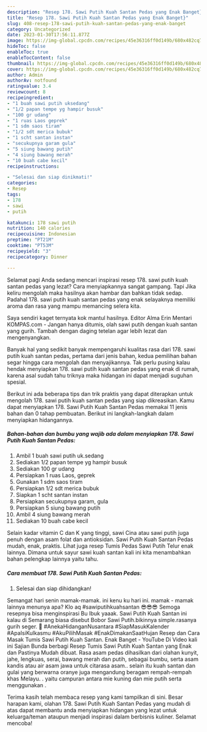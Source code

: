 ```yaml
---
description: "Resep 178. Sawi Putih Kuah Santan Pedas yang Enak Banget}"
title: "Resep 178. Sawi Putih Kuah Santan Pedas yang Enak Banget}"
slug: 408-resep-178-sawi-putih-kuah-santan-pedas-yang-enak-banget
category: Uncategorized
date: 2023-01-30T17:56:11.877Z
image: https://img-global.cpcdn.com/recipes/45e36316ff0d149b/680x482cq70/178-sawi-putih-kuah-santan-pedas-foto-resep-utama.jpg
hideToc: false
enableToc: true
enableTocContent: false
thumbnail: https://img-global.cpcdn.com/recipes/45e36316ff0d149b/680x482cq70/178-sawi-putih-kuah-santan-pedas-foto-resep-utama.jpg
cover: https://img-global.cpcdn.com/recipes/45e36316ff0d149b/680x482cq70/178-sawi-putih-kuah-santan-pedas-foto-resep-utama.jpg
author: Admin
authorAv: notfound
ratingvalue: 3.4
reviewcount: 8
recipeingredient:
- "1 buah sawi putih uksedang"
- "1/2 papan tempe yg hampir busuk"
- "100 gr udang"
- "1 ruas Laos geprek"
- "1 sdm saos tiram"
- "1/2 sdt merica bubuk"
- "1 scht santan instan"
- "secukupnya garam gula"
- "5 siung bawang putih"
- "4 siung bawang merah"
- "10 buah cabe kecil"
recipeinstructions:

- "Selesai dan siap dinikmati!"
categories:
- Resep
tags:
- 178
- sawi
- putih

katakunci: 178 sawi putih 
nutrition: 140 calories
recipecuisine: Indonesian
preptime: "PT21M"
cooktime: "PT53M"
recipeyield: "3"
recipecategory: Dinner

---
```



Selamat pagi Anda sedang mencari inspirasi resep 178. sawi putih kuah santan pedas yang lezat? Cara menyiapkannya sangat gampang. Tapi Jika keliru mengolah maka hasilnya akan hambar dan bahkan tidak sedap. Padahal 178. sawi putih kuah santan pedas yang enak selayaknya memiliki aroma dan rasa yang mampu memancing selera kita.


Saya sendiri kaget ternyata kok mantul hasilnya. Editor Alma Erin Mentari KOMPAS.com - Jangan hanya ditumis, olah sawi putih dengan kuah santan yang gurih. Tambah dengan daging tetelan agar lebih lezat dan mengenyangkan.

Banyak hal yang sedikit banyak mempengaruhi kualitas rasa dari 178. sawi putih kuah santan pedas, pertama dari jenis bahan, kedua pemilihan bahan segar hingga cara mengolah dan menyajikannya. Tak perlu pusing kalau hendak menyiapkan 178. sawi putih kuah santan pedas yang enak di rumah, karena asal sudah tahu triknya maka hidangan ini dapat menjadi suguhan spesial.


Berikut ini ada beberapa tips dan trik praktis yang dapat diterapkan untuk mengolah 178. sawi putih kuah santan pedas yang siap dikreasikan. Kamu dapat menyiapkan 178. Sawi Putih Kuah Santan Pedas memakai 11 jenis bahan dan 0 tahap pembuatan. Berikut ini langkah-langkah dalam menyiapkan hidangannya.

<!--inarticleads1-->

##### Bahan-bahan dan bumbu yang wajib ada dalam menyiapkan 178. Sawi Putih Kuah Santan Pedas:

1. Ambil 1 buah sawi putih uk.sedang
1. Sediakan 1/2 papan tempe yg hampir busuk
1. Sediakan 100 gr udang
1. Persiapkan 1 ruas Laos, geprek
1. Gunakan 1 sdm saos tiram
1. Persiapkan 1/2 sdt merica bubuk
1. Siapkan 1 scht santan instan
1. Persiapkan secukupnya garam, gula
1. Persiapkan 5 siung bawang putih
1. Ambil 4 siung bawang merah
1. Sediakan 10 buah cabe kecil


Selain kadar vitamin C dan K yang tinggi, sawi Cina atau sawi putih juga penuh dengan asam folat dan antioksidan. Sawi Putih Kuah Santan Pedas mudah, enak, praktis. Lihat juga resep Tumis Pedas Sawi Putih Telur enak lainnya. Dimana untuk sayur sawi kuah santan kali ini kita menambahkan bahan pelengkap lainnya yaitu tahu. 

<!--inarticleads2-->

##### Cara membuat 178. Sawi Putih Kuah Santan Pedas:


1. Selesai dan siap dihidangkan!

Semangat hari senin mamak-mamak. ini kenu ku hari ini. mamak - mamak lainnya menunya apa? Klo aq #sawiputihkuahsantan 😎😎😎 Semoga resepnya bisa menginspirasi Bu Ibuk yaaak. Sawi Putih Kuah Santan ini kalau di Semarang biasa disebut Bobor Sawi Putih.bikinnya simple.rasanya gurih seger. 🍲 #AnekaHidanganNusantara #SiapMasukKalender #ApaIsiKulkasmu #AkuPilihMasak #EnakDimakanSaatHujan Resep dan Cara Masak Tumis Sawi Putih Kuah Santan. Enak Banget - YouTube Di Video kali ini Sajian Bunda berbagi Resep Tumis Sawi Putih Kuah Santan yang Enak dan Pastinya Mudah dibuat. Rasa asam pedas dihasilkan dari olahan kunyit, jahe, lengkuas, serai, bawang merah dan putih, sebagai bumbu, serta asam kandis atau air asam jawa untuk citarasa asam.. selain itu kuah santan dan gulai yang berwarna oranye juga mengandung beragam rempah-rempah khas Melayu. . yaitu campuran antara mie kuning dan mie putih serta menggunakan . 

Terima kasih telah membaca resep yang kami tampilkan di sini. Besar harapan kami, olahan 178. Sawi Putih Kuah Santan Pedas yang mudah di atas dapat membantu anda menyiapkan hidangan yang lezat untuk keluarga/teman ataupun menjadi inspirasi dalam berbisnis kuliner. Selamat mencoba!
